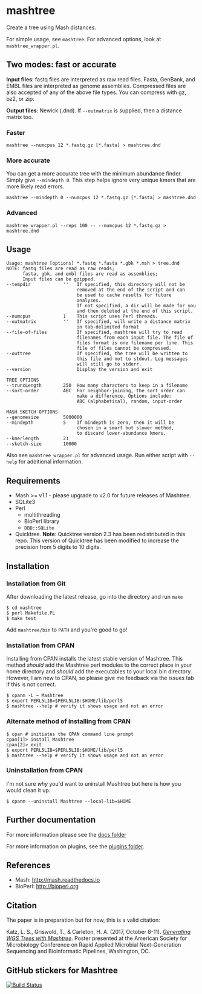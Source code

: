# mashtree
Create a tree using Mash distances.

For simple usage, see `mashtree`.  For advanced options, look at `mashtree_wrapper.pl`.

## Two modes: fast or accurate

**Input files**: fastq files are interpreted as raw read files. Fasta,
GenBank, and EMBL files are interpreted as genome
assemblies. Compressed files are also accepted of any of the
above file types.  You can compress with gz, bz2, or zip.

**Output files**: Newick (.dnd).  If `--outmatrix` is supplied, then
a distance matrix too.

### Faster

    mashtree --numcpus 12 *.fastq.gz [*.fasta] > mashtree.dnd

### More accurate

You can get a more accurate tree with the minimum abundance finder. Simply
give `--mindepth 0`.  This step helps ignore very unique kmers that are 
more likely read errors.

    mashtree --mindepth 0 --numcpus 12 *.fastq.gz [*.fasta] > mashtree.dnd

### Advanced

    mashtree_wrapper.pl --reps 100 -- --numcpus 12 *.fastq.gz > mashtree.dnd


## Usage

    Usage: mashtree [options] *.fastq *.fasta *.gbk *.msh > tree.dnd
    NOTE: fastq files are read as raw reads;
          fasta, gbk, and embl files are read as assemblies;
          Input files can be gzipped.
    --tempdir            ''   If specified, this directory will not be
                              removed at the end of the script and can
                              be used to cache results for future
                              analyses.
                              If not specified, a dir will be made for you
                              and then deleted at the end of this script.
    --numcpus            1    This script uses Perl threads.
    --outmatrix          ''   If specified, will write a distance matrix
                              in tab-delimited format
    --file-of-files           If specified, mashtree will try to read
                              filenames from each input file. The file of
                              files format is one filename per line. This
                              file of files cannot be compressed.
    --outtree                 If specified, the tree will be written to
                              this file and not to stdout. Log messages
                              will still go to stderr.
    --version                 Display the version and exit

    TREE OPTIONS
    --truncLength        250  How many characters to keep in a filename
    --sort-order         ABC  For neighbor-joining, the sort order can
                              make a difference. Options include:
                              ABC (alphabetical), random, input-order

    MASH SKETCH OPTIONS
    --genomesize         5000000
    --mindepth           5    If mindepth is zero, then it will be
                              chosen in a smart but slower method,
                              to discard lower-abundance kmers.
    --kmerlength         21
    --sketch-size        10000


Also see `mashtree_wrapper.pl` for advanced usage. Run either script with
`--help` for additional information.

## Requirements

* Mash >= v1.1 - please upgrade to v2.0 for future releases of Mashtree.
* SQLite3
* Perl 
  * multithreading 
  * BioPerl library
  * `DBD::SQLite`
* Quicktree.  **Note**: Quicktree version 2.3 has been redistributed in this repo.  This version of Quicktree has been modified to increase the precision from 5 digits to 10 digits.

## Installation

### Installation from Git

After downloading the latest release, go into the directory and run `make`

    $ cd mashtree
    $ perl Makefile.PL 
    $ make test

Add `mashtree/bin` to `PATH` and you're good to go!

### Installation from CPAN

Installing from CPAN installs the latest stable version of Mashtree.  This method _should_ add the Mashtree perl modules to the correct place in your home directory and _should_ add the executables to your local bin directory.  However, I am new to CPAN, so please give me feedback via the issues tab if this is not correct.

    $ cpanm -L ~ Mashtree
    $ export PERL5LIB=$PERL5LIB:$HOME/lib/perl5
    $ mashtree --help # verify it shows usage and not an error

### Alternate method of installing from CPAN

    $ cpan # initiates the CPAN command line prompt
    cpan[1]> install Mashtree
    cpan[2]> exit
    $ export PERL5LIB=$PERL5LIB:$HOME/lib/perl5
    $ mashtree --help # verify it shows usage and not an error

### Uninstallation from CPAN

I'm not sure _why_ you'd want to uninstall Mashtree but here is how you would clean it up.

    $ cpanm --uninstall Mashtree --local-lib=$HOME

## Further documentation

For more information please see the [docs folder](docs/)

For more information on plugins, see the [plugins folder](plugins).

## References

*  Mash: http://mash.readthedocs.io
*  BioPerl: http://bioperl.org

## Citation

The paper is in preparation but for now, this is a valid citation:

Katz, L. S., Griswold, T., & Carleton, H. A. (2017, October 8-11). [_Generating WGS Trees with Mashtree_](misc/mashtree%20ASM%20NGS.pptx). Poster presented at the American Society for Microbiology Conference on Rapid Applied Microbial Next-Generation Sequencing and Bioinformatic Pipelines, Washington, DC. 

## GitHub stickers for Mashtree

[![Build Status](https://travis-ci.org/lskatz/mashtree.svg?branch=master)](https://travis-ci.org/lskatz/mashtree)
